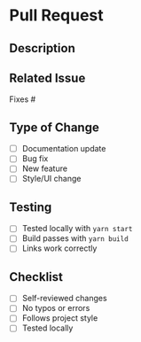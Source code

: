 # Pull Request

## Description
<!-- Brief description of your changes -->

## Related Issue
Fixes #<!-- issue number -->

## Type of Change
- [ ] Documentation update
- [ ] Bug fix
- [ ] New feature
- [ ] Style/UI change

## Testing
- [ ] Tested locally with `yarn start`
- [ ] Build passes with `yarn build`
- [ ] Links work correctly

## Checklist
- [ ] Self-reviewed changes
- [ ] No typos or errors
- [ ] Follows project style
- [ ] Tested locally